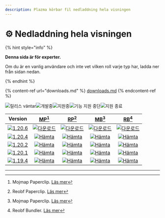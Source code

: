 ```yaml
---
description: Plazma körbar fil nedladdning hela visningen
---
```


# ⚙️ Nedladdning hela visningen

{% hint style="info" %}

**Denna sida är för experter.**

Om du är en vanlig användare och inte vet vilken roll varje typ har,
ladda ner från sidan nedan.

{% endhint %}

{% content-ref url="downloads.md" %}
[downloads.md](downloads.md)
{% endcontent-ref %}

[wtr]: <https://badge.plazmamc.org/0/Väntar på släpp>

![릴리스 väntar][wtr]![개발중](https://badge.plazmamc.org/1/개발중)![지원중](https://badge.plazmamc.org/2/지원중)![기능 지원 중단](https://badge.plazmamc.org/6/기능%20지원%20중단)![지원 종료](https://badge.plazmamc.org/4/지원%20종료)

|                                      Version                                      |                           [MP](#user-content-fn-1)[^1]                           |                           [RP](#user-content-fn-2)[^2]                           |                           [MB](#user-content-fn-3)[^3]                           |                           [RB](#user-content-fn-4)[^4]                           |
| :-------------------------------------------------------------------------------: | :------------------------------------------------------------------------------: | :------------------------------------------------------------------------------: | :------------------------------------------------------------------------------: | :------------------------------------------------------------------------------: |
| [![1.20.6](https://badge.plazmamc.org/2/1.20.6)](https://git.plazmamc.org/1.20.6) |  [![다운로드](https://badge.plazmamc.org/1/다운로드)](https://dl.plazmamc.org/1.20.6/0)  |  [![다운로드](https://badge.plazmamc.org/1/다운로드)](https://dl.plazmamc.org/1.20.6/1)  |  [![다운로드](https://badge.plazmamc.org/1/다운로드)](https://dl.plazmamc.org/1.20.6/2)  |  [![다운로드](https://badge.plazmamc.org/1/다운로드)](https://dl.plazmamc.org/1.20.6/3)  |
| [![1.20.4](https://badge.plazmamc.org/2/1.20.4)](https://git.plazmamc.org/1.20.4) | [![Hämta](https://badge.plazmamc.org/1/Hämta)](https://dl.plazmamc.org/1.20.4/0) | [![Hämta](https://badge.plazmamc.org/1/Hämta)](https://dl.plazmamc.org/1.20.4/1) | [![Hämta](https://badge.plazmamc.org/1/Hämta)](https://dl.plazmamc.org/1.20.4/2) | [![Hämta](https://badge.plazmamc.org/1/Hämta)](https://dl.plazmamc.org/1.20.4/3) |
| [![1.20.2](https://badge.plazmamc.org/4/1.20.2)](https://git.plazmamc.org/1.20.2) | [![Hämta](https://badge.plazmamc.org/1/Hämta)](https://dl.plazmamc.org/1.20.2/0) | [![Hämta](https://badge.plazmamc.org/1/Hämta)](https://dl.plazmamc.org/1.20.2/1) | [![Hämta](https://badge.plazmamc.org/1/Hämta)](https://dl.plazmamc.org/1.20.2/2) | [![Hämta](https://badge.plazmamc.org/1/Hämta)](https://dl.plazmamc.org/1.20.2/3) |
| [![1.20.1](https://badge.plazmamc.org/4/1.20.1)](https://git.plazmamc.org/1.20.1) | [![Hämta](https://badge.plazmamc.org/1/Hämta)](https://dl.plazmamc.org/1.20.1/0) | [![Hämta](https://badge.plazmamc.org/1/Hämta)](https://dl.plazmamc.org/1.20.1/1) | [![Hämta](https://badge.plazmamc.org/1/Hämta)](https://dl.plazmamc.org/1.20.1/2) | [![Hämta](https://badge.plazmamc.org/1/Hämta)](https://dl.plazmamc.org/1.20.1/3) |
| [![1.19.4](https://badge.plazmamc.org/4/1.19.4)](https://git.plazmamc.org/1.19.4) | [![Hämta](https://badge.plazmamc.org/1/Hämta)](https://dl.plazmamc.org/1.19.4/0) | [![Hämta](https://badge.plazmamc.org/1/Hämta)](https://dl.plazmamc.org/1.19.4/1) | [![Hämta](https://badge.plazmamc.org/1/Hämta)](https://dl.plazmamc.org/1.19.4/2) | [![Hämta](https://badge.plazmamc.org/1/Hämta)](https://dl.plazmamc.org/1.19.4/3) |

***

[^1]: Mojmap Paperclip. [Läs mer](../administration/getting-started#id-2)

[^2]: Reobf Paperclip. [Läs mer](../administration/getting-started#id-2)

[^3]: Mojmap Paperclip. [Läs mer](../administration/getting-started#id-2)

[^4]: Reobf Bundler. [Läs mer](../administration/getting-started#id-2)
